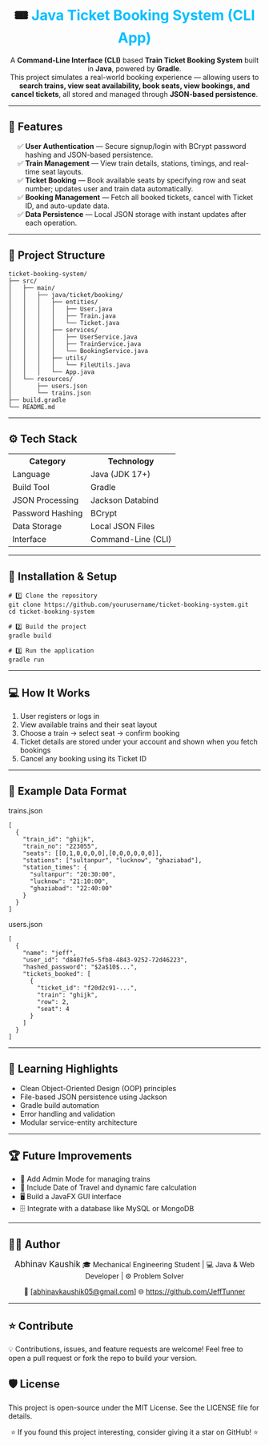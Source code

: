 <div align="center">

# 🎟️ <span style="color:#00BFFF;">Java Ticket Booking System (CLI App)</span>

A **Command-Line Interface (CLI)** based **Train Ticket Booking System** built in **Java**, powered by **Gradle**.  
This project simulates a real-world booking experience — allowing users to **search trains, view seat availability, book seats, view bookings, and cancel tickets**, all stored and managed through **JSON-based persistence**.

</div>

---

## 🚀 Features

<ul style="list-style-type: '✅ '; margin-left: 10px;">
  <li><b>User Authentication</b> — Secure signup/login with BCrypt password hashing and JSON-based persistence.</li>
  <li><b>Train Management</b> — View train details, stations, timings, and real-time seat layouts.</li>
  <li><b>Ticket Booking</b> — Book available seats by specifying row and seat number; updates user and train data automatically.</li>
  <li><b>Booking Management</b> — Fetch all booked tickets, cancel with Ticket ID, and auto-update data.</li>
  <li><b>Data Persistence</b> — Local JSON storage with instant updates after each operation.</li>
</ul>

---

## 🧱 Project Structure

```plaintext
ticket-booking-system/
├── src/
│   ├── main/
│   │   ├── java/ticket/booking/
│   │   │   ├── entities/
│   │   │   │   ├── User.java
│   │   │   │   ├── Train.java
│   │   │   │   └── Ticket.java
│   │   │   ├── services/
│   │   │   │   ├── UserService.java
│   │   │   │   ├── TrainService.java
│   │   │   │   └── BookingService.java
│   │   │   ├── utils/
│   │   │   │   └── FileUtils.java
│   │   │   └── App.java
│   └── resources/
│       ├── users.json
│       └── trains.json
├── build.gradle
└── README.md
```

---

## ⚙️ Tech Stack

<table> <tr><th>Category</th><th>Technology</th></tr> <tr><td>Language</td><td>Java (JDK 17+)</td></tr> <tr><td>Build Tool</td><td>Gradle</td></tr> <tr><td>JSON Processing</td><td>Jackson Databind</td></tr> <tr><td>Password Hashing</td><td>BCrypt</td></tr> <tr><td>Data Storage</td><td>Local JSON Files</td></tr> <tr><td>Interface</td><td>Command-Line (CLI)</td></tr> </table>

---

## 🧩 Installation & Setup

```code
# 1️⃣ Clone the repository
git clone https://github.com/yourusername/ticket-booking-system.git
cd ticket-booking-system

# 2️⃣ Build the project
gradle build

# 3️⃣ Run the application
gradle run
```

---

## 💻 How It Works

<ol>
  <li>User registers or logs in</li>
  <li>View available trains and their seat layout</li>
  <li>Choose a train → select seat → confirm booking</li>
  <li>Ticket details are stored under your account and shown when you fetch bookings</li>
  <li>Cancel any booking using its Ticket ID</li>
</ol>

---

## 📂 Example Data Format

trains.json
```code
[
  {
    "train_id": "ghijk",
    "train_no": "223055",
    "seats": [[0,1,0,0,0,0],[0,0,0,0,0,0]],
    "stations": ["sultanpur", "lucknow", "ghaziabad"],
    "station_times": {
      "sultanpur": "20:30:00",
      "lucknow": "21:10:00",
      "ghaziabad": "22:40:00"
    }
  }
]
```

users.json
```code
[
  {
    "name": "jeff",
    "user_id": "d8407fe5-5fb8-4843-9252-72d46223",
    "hashed_password": "$2a$10$...",
    "tickets_booked": [
      {
        "ticket_id": "f20d2c91-...",
        "train": "ghijk",
        "row": 2,
        "seat": 4
      }
    ]
  }
]
```

---

## 🧠 Learning Highlights

<ul>
  <li>Clean Object-Oriented Design (OOP) principles</li>
  <li>File-based JSON persistence using Jackson</li>
  <li>Gradle build automation</li>
  <li>Error handling and validation</li>
  <li>Modular service-entity architecture</li>
</ul>

---

## 🏆 Future Improvements

<ul>
  <li>🔐 Add Admin Mode for managing trains</li>
  <li>📅 Include Date of Travel and dynamic fare calculation</li>
  <li>🖥️ Build a JavaFX GUI interface</li>
  <li>🗄️ Integrate with a database like MySQL or MongoDB</li>
</ul>

---

## 👨‍💻 Author

<div align="center">

<span style="font-size: 1.2em;">Abhinav Kaushik</span>
🎓 Mechanical Engineering Student | 💻 Java & Web Developer | ⚙️ Problem Solver

📧 [abhinavkaushik05@gmail.com]
🌐 https://github.com/JeffTunner

</div>

---

## ⭐ Contribute

💡 Contributions, issues, and feature requests are welcome!
Feel free to open a pull request or fork the repo to build your version.

## 🛡️ License

This project is open-source under the MIT License.
See the LICENSE
 file for details.

<div align="center">

⭐ If you found this project interesting, consider giving it a star on GitHub! ⭐

</div>
